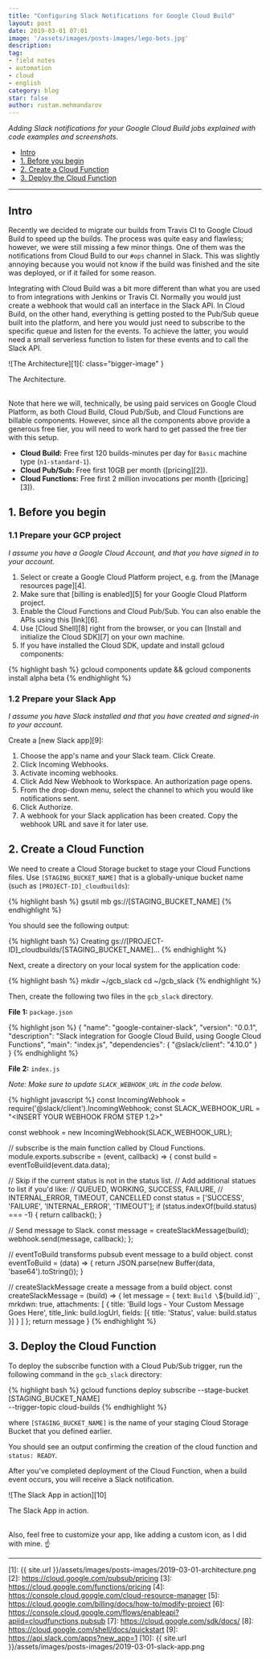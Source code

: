 ```yaml
---
title: "Configuring Slack Notifications for Google Cloud Build"
layout: post
date: 2019-03-01 07:01
image: '/assets/images/posts-images/lego-bots.jpg'
description:
tag:
- field notes
- automation
- cloud
- english
category: blog
star: false
author: rustam.mehmandarov
---
```


_Adding Slack notifications for your Google Cloud Build jobs explained with code examples and screenshots._

- [Intro](#intro)
- [1. Before you begin](#1-before-you-begin)
- [2. Create a Cloud Function](#2-create-a-cloud-function)
- [3. Deploy the Cloud Function](#3-deploy-the-cloud-function)

---

## Intro

Recently we decided to migrate our builds from Travis CI to Google Cloud Build to speed up the builds. The process was quite easy and flawless; however, we were still missing a few minor things. One of them was the notifications from Cloud Build to our `#ops` channel in Slack. This was slightly annoying because you would not know if the build was finished and the site was deployed, or if it failed for some reason.

Integrating with Cloud Build was a bit more different than what you are used to from integrations with Jenkins or Travis CI. Normally you would just create a webhook that would call an interface in the Slack API. In Cloud Build, on the other hand, everything is getting posted to the Pub/Sub queue built into the platform, and here you would just need to subscribe to the specific queue and listen for the events. To achieve the latter, you would need a small serverless function to listen for these events and to call the Slack API.

![The Architecture][1]{: class="bigger-image" }
<figcaption class = "caption">The Architecture.</figcaption>
<br />

Note that here we will, technically, be using paid services on Google Cloud Platform, as both Cloud Build, Cloud Pub/Sub, and Cloud Functions are billable components. However, since all the components above provide a generous free tier, you will need to work hard to get passed the free tier with this setup.

* **Cloud Build:** Free first 120 builds-minutes per day for `Basic` machine type (`n1-standard-1`).
* **Cloud Pub/Sub:** Free first 10GB per month ([pricing][2]).
* **Cloud Functions:** Free first 2 million invocations per month ([pricing][3]).

## 1. Before you begin

### 1.1 Prepare your GCP project

_I assume you have a Google Cloud Account, and that you have signed in to your account._

1. Select or create a Google Cloud Platform project, e.g. from the [Manage resources page][4].
2. Make sure that [billing is enabled][5] for your Google Cloud Platform project.
3. Enable the Cloud Functions and Cloud Pub/Sub. You can also enable the APIs using this [link][6].
4. Use [Cloud Shell][8] right from the browser, or you can [Install and initialize the Cloud SDK][7] on your own machine.
5. If you have installed the Cloud SDK, update and install gcloud components:

{% highlight bash %}
gcloud components update &&
gcloud components install alpha beta
{% endhighlight %}

### 1.2 Prepare your Slack App

_I assume you have Slack installed and that you have created and signed-in to your account._

Create a [new Slack app][9]:

1. Choose the app's name and your Slack team. Click Create.
2. Click Incoming Webhooks.
3. Activate incoming webhooks.
4. Click Add New Webhook to Workspace. An authorization page opens.
5. From the drop-down menu, select the channel to which you would like notifications sent.
6. Click Authorize.
7. A webhook for your Slack application has been created. Copy the webhook URL and save it for later use.

## 2. Create a Cloud Function

We need to create a Cloud Storage bucket to stage your Cloud Functions files. Use `[STAGING_BUCKET_NAME]` that is a globally-unique bucket name (such as `[PROJECT-ID]_cloudbuilds`):

{% highlight bash %}
gsutil mb gs://[STAGING_BUCKET_NAME]
{% endhighlight %}

You should see the following output:

{% highlight bash %}
Creating gs://[PROJECT-ID]_cloudbuilds/[STAGING_BUCKET_NAME]...
{% endhighlight %}

Next, create a directory on your local system for the application code:

{% highlight bash %}
mkdir ~/gcb_slack
cd ~/gcb_slack
{% endhighlight %}

Then, create the following two files in the `gcb_slack` directory.

**File 1:** `package.json`

{% highlight json %}
{
  "name": "google-container-slack",
  "version": "0.0.1",
  "description": "Slack integration for Google Cloud Build, using Google Cloud Functions",
  "main": "index.js",
  "dependencies": {
    "@slack/client": "4.10.0"
  }
}
{% endhighlight %}

**File 2:** `index.js`

_Note: Make sure to update `SLACK_WEBHOOK_URL` in the code below._

{% highlight javascript %}
const IncomingWebhook = require('@slack/client').IncomingWebhook;
const SLACK_WEBHOOK_URL = "<INSERT YOUR WEBHOOK FROM STEP 1.2>"

const webhook = new IncomingWebhook(SLACK_WEBHOOK_URL);

// subscribe is the main function called by Cloud Functions.
module.exports.subscribe = (event, callback) => {
 const build = eventToBuild(event.data.data);

  // Skip if the current status is not in the status list.
  // Add additional statues to list if you'd like:
  // QUEUED, WORKING, SUCCESS, FAILURE,
  // INTERNAL_ERROR, TIMEOUT, CANCELLED
  const status = ['SUCCESS', 'FAILURE', 'INTERNAL_ERROR', 'TIMEOUT'];
  if (status.indexOf(build.status) === -1) {
    return callback();
  }

  // Send message to Slack.
  const message = createSlackMessage(build);
  webhook.send(message, callback);
};

// eventToBuild transforms pubsub event message to a build object.
const eventToBuild = (data) => {
  return JSON.parse(new Buffer(data, 'base64').toString());
}

// createSlackMessage create a message from a build object.
const createSlackMessage = (build) => {
  let message = {
   text: `Build \`${build.id}\``,
    mrkdwn: true,
    attachments: [
      {
        title: 'Build logs - Your Custom Message Goes Here',
        title_link: build.logUrl,
        fields: [{
          title: 'Status',
          value: build.status
        }]
      }
    ]
  };
  return message
}
{% endhighlight %}

## 3. Deploy the Cloud Function

To deploy the subscribe function with a Cloud Pub/Sub trigger, run the following command in the `gcb_slack` directory:

{% highlight bash %}
gcloud functions deploy subscribe --stage-bucket [STAGING_BUCKET_NAME] \
    --trigger-topic cloud-builds
{% endhighlight %}

where `[STAGING_BUCKET_NAME]` is the name of your staging Cloud Storage Bucket that you defined earlier.

You should see an output confirming the creation of the cloud function and `status: READY`.

After you've completed deployment of the Cloud Function, when a build event occurs, you will receive a Slack notification.

![The Slack App in action][10]
<figcaption class = "caption">The Slack App in action.</figcaption>
<br />

Also, feel free to customize your app, like adding a custom icon, as I did with mine. ☝️

---

[1]: {{ site.url }}/assets/images/posts-images/2019-03-01-architecture.png
[2]: https://cloud.google.com/pubsub/pricing
[3]: https://cloud.google.com/functions/pricing
[4]: https://console.cloud.google.com/cloud-resource-manager
[5]: https://cloud.google.com/billing/docs/how-to/modify-project
[6]: https://console.cloud.google.com/flows/enableapi?apiid=cloudfunctions,pubsub
[7]: https://cloud.google.com/sdk/docs/
[8]: https://cloud.google.com/shell/docs/quickstart
[9]: https://api.slack.com/apps?new_app=1
[10]: {{ site.url }}/assets/images/posts-images/2019-03-01-slack-app.png
